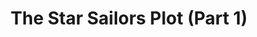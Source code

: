 ---
title: The Star Sailors Plot (Part 1)
image: /assets/img/blog/star-wars-cyberpunk-ap.jpg
description: >
  The current stage of Star Sailors development is the novella. There are 2
  version: the ACORD version and the public version. I'm going to talk about the
  plot of the public version today. I'm also going to talk about what gave me
  the idea to write about Star Sailors. I hope you enjoy!
published: false
---